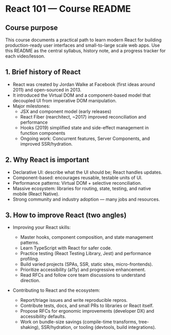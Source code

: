 # React 101 — Course README

## Course purpose
This course documents a practical path to learn modern React for building production-ready user interfaces and small-to-large scale web apps. Use this README as the central syllabus, history note, and a progress tracker for each video/lesson.

## 1. Brief history of React
- React was created by Jordan Walke at Facebook (first ideas around 2011) and open-sourced in 2013.
- It introduced the Virtual DOM and a component-based model that decoupled UI from imperative DOM manipulation.
- Major milestones:
  - JSX and component model (early releases)
  - React Fiber (rearchitect, ~2017) improved reconciliation and performance
  - Hooks (2019) simplified state and side-effect management in function components
  - Ongoing work: Concurrent features, Server Components, and improved SSR/hydration.

## 2. Why React is important
- Declarative UI: describe what the UI should be; React handles updates.
- Component-based: encourages reusable, testable units of UI.
- Performance patterns: Virtual DOM + selective reconciliation.
- Massive ecosystem: libraries for routing, state, testing, and native mobile (React Native).
- Strong community and industry adoption — many jobs and resources.

## 3. How to improve React (two angles)
- Improving your React skills:
  - Master hooks, component composition, and state management patterns.
  - Learn TypeScript with React for safer code.
  - Practice testing (React Testing Library, Jest) and performance profiling.
  - Build varied projects (SPAs, SSR, static sites, micro-frontends).
  - Prioritize accessibility (a11y) and progressive enhancement.
  - Read RFCs and follow core team discussions to understand direction.

- Contributing to React and the ecosystem:
  - Report/triage issues and write reproducible repros.
  - Contribute tests, docs, and small PRs to libraries or React itself.
  - Propose RFCs for ergonomic improvements (developer DX) and accessibility defaults.
  - Work on bundle-size savings (compile-time transforms, tree-shaking), SSR/hydration, or tooling (devtools, build integrations).

